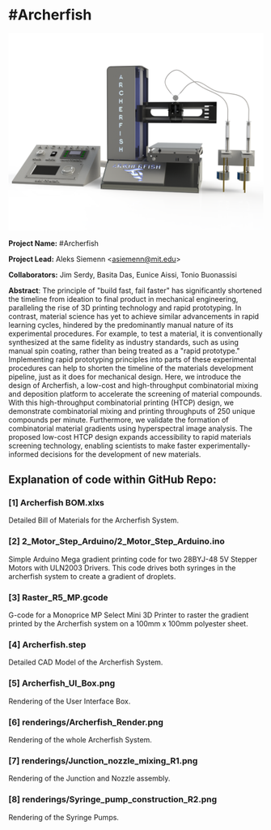 # \#Archerfish

![Archerfish](./renderings/Archerfish_Render.png)

**Project Name:** \#Archerfish

**Project Lead:** Aleks Siemenn \<<asiemenn@mit.edu>\>

**Collaborators:** Jim Serdy, Basita Das, Eunice Aissi, Tonio Buonassisi

**Abstract**: The principle of "build fast, fail faster" has significantly shortened the timeline from ideation to final product in mechanical engineering, paralleling the rise of 3D printing technology and rapid prototyping. In contrast, material science has yet to achieve similar advancements in rapid learning cycles, hindered by the predominantly manual nature of its experimental procedures. For example, to test a material, it is conventionally synthesized at the same fidelity as industry standards, such as using manual spin coating, rather than being treated as a "rapid prototype." Implementing rapid prototyping principles into parts of these experimental procedures can help to shorten the timeline of the materials development pipeline, just as it does for mechanical design. Here, we introduce the design of Archerfish, a low-cost and high-throughput combinatorial mixing and deposition platform to accelerate the screening of material compounds. With this high-throughput combinatorial printing (HTCP) design, we demonstrate combinatorial mixing and printing throughputs of 250 unique compounds per minute. Furthermore, we validate the formation of combinatorial material gradients using hyperspectral image analysis. The proposed low-cost HTCP design expands accessibility to rapid materials screening technology, enabling scientists to make faster experimentally-informed decisions for the development of new materials. 

## Explanation of code within GitHub Repo:
### [1] Archerfish BOM.xlxs
Detailed Bill of Materials for the Archerfish System. 

### [2] 2_Motor_Step_Arduino/2_Motor_Step_Arduino.ino
Simple Arduino Mega gradient printing code for two 28BYJ-48 5V Stepper Motors with ULN2003 Drivers. This code drives both syringes in the archerfish system to create a gradient of droplets. 

### [3] Raster_R5_MP.gcode
G-code for a Monoprice MP Select Mini 3D Printer to raster the gradient printed by the Archerfish system on a 100mm x 100mm polyester sheet. 

### [4] Archerfish.step
Detailed CAD Model of the Archerfish System. 

### [5] Archerfish_UI_Box.png
Rendering of the User Interface Box.

### [6] renderings/Archerfish_Render.png
Rendering of the whole Archerfish System.

### [7] renderings/Junction_nozzle_mixing_R1.png
Rendering of the Junction and Nozzle assembly. 

### [8] renderings/Syringe_pump_construction_R2.png
Rendering of the Syringe Pumps.  

